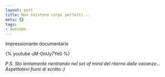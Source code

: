 ```yaml
--- 
layout: post
title: Non esistono corpi perfetti...
meta: {}
tags: 
- awesome
---
```

Impressionante documentario  
  
{% youtube uM-0nUy7Ye0 %}  
  
*P.S. Sto lentamente rientrando nel set of mind del ritorno dalle vacanze... Aspettatevi fiumi di scritto :)*  
  
 
